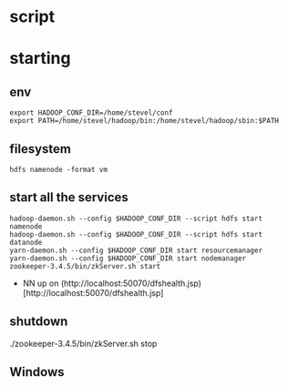 <!---
   Licensed to the Apache Software Foundation (ASF) under one or more
   contributor license agreements.  See the NOTICE file distributed with
   this work for additional information regarding copyright ownership.
   The ASF licenses this file to You under the Apache License, Version 2.0
   (the "License"); you may not use this file except in compliance with
   the License.  You may obtain a copy of the License at

       http://www.apache.org/licenses/LICENSE-2.0

   Unless required by applicable law or agreed to in writing, software
   distributed under the License is distributed on an "AS IS" BASIS,
   WITHOUT WARRANTIES OR CONDITIONS OF ANY KIND, either express or implied.
   See the License for the specific language governing permissions and
   limitations under the License.
-->
  
 # script
 
 
 # starting
 
 

## env

    export HADOOP_CONF_DIR=/home/stevel/conf
    export PATH=/home/stevel/hadoop/bin:/home/stevel/hadoop/sbin:$PATH


## filesystem

    hdfs namenode -format vm



## start all the services

    hadoop-daemon.sh --config $HADOOP_CONF_DIR --script hdfs start namenode
    hadoop-daemon.sh --config $HADOOP_CONF_DIR --script hdfs start datanode
    yarn-daemon.sh --config $HADOOP_CONF_DIR start resourcemanager
    yarn-daemon.sh --config $HADOOP_CONF_DIR start nodemanager
    zookeeper-3.4.5/bin/zkServer.sh start

  

* NN up on (http://localhost:50070/dfshealth.jsp)[http://localhost:50070/dfshealth.jsp]



## shutdown

./zookeeper-3.4.5/bin/zkServer.sh stop


## Windows
 
